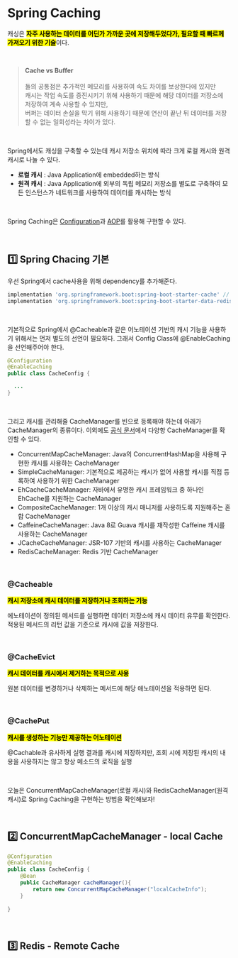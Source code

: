 # Spring Caching

캐싱은 <mark>**자주 사용하는 데이터를 어딘가 가까운 곳에 저장해두었다가, 필요할 때 빠르께 가져오기 위한 기술**</mark>이다. 

</br>

> **Cache vs Buffer**</br></br>
> 둘의 공통점은 추가적인 메모리를 사용하여 속도 차이를 보상한다에 있지만 </br>
> 캐시는 작업 속도를 증진시키기 위해 사용하기 때문에 해당 데이터를 저장소에 저장하여 계속 사용할 수 있지만, </br>
> 버퍼는 데이터 손실을 막기 위해 사용하기 때문에 연산이 끝난 뒤 데이터를 저장할 수 없는 일회성라는 차이가 있다.

</br>

Spring에서도 캐싱을 구축할 수 있는데 캐시 저장소 위치에 따라 크게 로컬 캐시와 원격 캐시로 나눌 수 있다.

* **로컬 캐시** : Java Application에 embedded하는 방식
* **원격 캐시** : Java Application에 외부의 독립 메모리 저장소를 별도로 구축하여 모든 인스턴스가 네트워크를 사용하여 데이터를 캐시하는 방식

</br>


Spring Caching은 [Configuration](https://github.com/ArdorHoon/computer-science-for-developer/blob/main/spring-framework/Configuration.md)과 [AOP](https://github.com/ArdorHoon/computer-science-for-developer/blob/main/spring-framework/AOP.md)를 활용해 구현할 수 있다. 

</br>

## 1️⃣ Spring Chacing 기본 

우선 Spring에서 cache사용을 위해 dependency를 추가해준다.

```gradle
implementation 'org.springframework.boot:spring-boot-starter-cache' // Spring 내부 캐시
implementation 'org.springframework.boot:spring-boot-starter-data-redis' // redis
```
</br>

기본적으로 Spring에서 @Cacheable과 같은 어노테이션 기반의 캐시 기능을 사용하기 위해서는 먼저 별도의 선언이 필요하다. 그래서 Config Class에 @EnableCaching을 선언해주어야 한다.
```java
@Configuration
@EnableCaching
public class CacheConfig {

  ...
}

```

</br>

그리고 캐시를 관리해줄 CacheManager를 빈으로 등록해야 하는데 아래가 CacheManager의 종류이다. 이외에도 [공식 문서](https://docs.spring.io/spring-boot/reference/io/caching.html)에서 다양항 CacheManager를 확인할 수 있다.

* ConcurrentMapCacheManager: Java의 ConcurrentHashMap을 사용해 구현한 캐시를 사용하는 CacheManager
* SimpleCacheManager: 기본적으로 제공하는 캐시가 없어 사용할 캐시를 직접 등록하여 사용하기 위한 CacheManager
* EhCacheCacheManager: 자바에서 유명한 캐시 프레임워크 중 하나인 EhCache를 지원하는 CacheManager
* CompositeCacheManager: 1개 이상의 캐시 매니저를 사용하도록 지원해주는 혼합 CacheManager
* CaffeineCacheManager: Java 8로 Guava 캐시를 재작성한 Caffeine 캐시를 사용하는 CacheManager
* JCacheCacheManager: JSR-107 기반의 캐시를 사용하는 CacheManager
* RedisCacheManager: Redis 기반 CacheManager

</br>


### @Cacheable
<mark>**캐시 저장소에 캐시 데이터를 저장하거나 조회하는 기능**</mark>

에노테이션이 정의된 메서드를 실행하면 데이터 저장소에 캐시 데이터 유무를 확인한다. 적용된 메서드의 리턴 값을 기준으로 캐시에 값을 저장한다.


</br>


### @CacheEvict

<mark>**캐시 데이터를 캐시에서 제거하는 목적으로 사용**</mark>

원본 데이터를 변경하거나 삭제하는 메서드에 해당 애노테이션을 적용하면 된다.

</br>


### @CachePut

<mark>**캐시를 생성하는 기능만 제공하는 어노테이션**</mark></br>

@Cachable과 유사하게 실행 결과를 캐시에 저장하지만, 조회 시에 저장된 캐시의 내용을 사용하지는 않고 항상 메소드의 로직을 실행



</br>


오늘은 ConcurrentMapCacheManager(로컬 캐시)와 RedisCacheManager(원격 캐시)로 Spring Caching을 구현하는 방법을 확인해보자!

</br>

## 2️⃣ ConcurrentMapCacheManager - local Cache

```java
@Configuration
@EnableCaching
public class CacheConfig {
    @Bean
    public CacheManager cacheManager(){
        return new ConcurrentMapCacheManager("localCacheInfo");
    }
    
}
```


</br>

## 3️⃣  Redis - Remote Cache 

```java 


```
</br>
